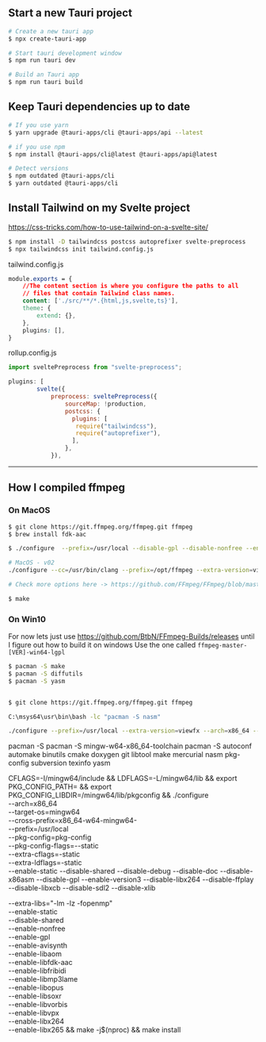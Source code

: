 
## Start a new Tauri project

```bash
# Create a new tauri app
$ npx create-tauri-app

# Start tauri development window
$ npm run tauri dev

# Build an Tauri app
$ npm run tauri build
```

## Keep Tauri dependencies up to date

```bash
# If you use yarn
$ yarn upgrade @tauri-apps/cli @tauri-apps/api --latest

# if you use npm
$ npm install @tauri-apps/cli@latest @tauri-apps/api@latest

# Detect versions
$ npm outdated @tauri-apps/cli
$ yarn outdated @tauri-apps/cli
```

## Install Tailwind on my Svelte project

https://css-tricks.com/how-to-use-tailwind-on-a-svelte-site/

```bash
$ npm install -D tailwindcss postcss autoprefixer svelte-preprocess
$ npx tailwindcss init tailwind.config.js 
```

tailwind.config.js
```css
module.exports = {
    //The content section is where you configure the paths to all 
    // files that contain Tailwind class names.
    content: ['./src/**/*.{html,js,svelte,ts}'],
    theme: {
        extend: {},
    },
    plugins: [],
}
```

rollup.config.js
```js
import sveltePreprocess from "svelte-preprocess";

plugins: [
		svelte({
			preprocess: sveltePreprocess({
				sourceMap: !production,
				postcss: {
				  plugins: [
				   require("tailwindcss"), 
				   require("autoprefixer"),
				  ],
				},
			}),
```

---

## How I compiled ffmpeg

### On MacOS

```bash
$ git clone https://git.ffmpeg.org/ffmpeg.git ffmpeg
$ brew install fdk-aac

$ ./configure  --prefix=/usr/local --disable-gpl --disable-nonfree --enable-libass --enable-libfdk-aac --enable-libfreetype --enable-libmp3lame --enable-libtheora --enable-libvorbis --enable-libvpx --disable-libx264 --disable-libx265 --enable-libopus --disable-libxvid --disable-chromaprint --enable-libopenjpeg --enable-libaom --extra-ldflags=-L/usr/local/lib --samples=fate-suite/

# MacOS - v02
./configure --cc=/usr/bin/clang --prefix=/opt/ffmpeg --extra-version=viewfx --enable-static --disable-shared --arch=x86_64 --disable-debug --disable-doc --disable-x86asm --disable-gpl --enable-version3 --disable-libx264 --pkg-config-flags=--static --disable-ffplay --disable-libxcb --disable-sdl2 --disable-xlib

# Check more options here -> https://github.com/FFmpeg/FFmpeg/blob/master/configure

$ make
```
### On Win10 

For now lets just use https://github.com/BtbN/FFmpeg-Builds/releases
until I figure out how to build it on windows
Use the one called `ffmpeg-master-[VER]-win64-lgpl`

```bash
$ pacman -S make
$ pacman -S diffutils
$ pacman -S yasm


$ git clone https://git.ffmpeg.org/ffmpeg.git ffmpeg

C:\msys64\usr\bin\bash -lc "pacman -S nasm"

./configure --prefix=/usr/local --extra-version=viewfx --arch=x86_64 --target-os=mingw32 --cross-prefix=x86_64-w64-mingw32- --enable-static --disable-shared --disable-debug --disable-doc --disable-x86asm --disable-gpl --enable-version3 --disable-libx264 --pkg-config-flags=--static --disable-ffplay --disable-libxcb --disable-sdl2 --disable-xlib
```
pacman -S pacman -S mingw-w64-x86_64-toolchain
pacman -S autoconf automake binutils cmake doxygen git libtool make mercurial nasm pkg-config subversion texinfo yasm


CFLAGS=-I/mingw64/include &&
LDFLAGS=-L/mingw64/lib &&
export PKG_CONFIG_PATH= &&
export PKG_CONFIG_LIBDIR=/mingw64/lib/pkgconfig &&
./configure \
--arch=x86_64 \
--target-os=mingw64 \
--cross-prefix=x86_64-w64-mingw64- \
--prefix=/usr/local \
--pkg-config=pkg-config \
--pkg-config-flags=--static \
--extra-cflags=-static \
--extra-ldflags=-static \
--enable-static --disable-shared --disable-debug --disable-doc --disable-x86asm --disable-gpl --enable-version3 --disable-libx264 --disable-ffplay --disable-libxcb --disable-sdl2 --disable-xlib

--extra-libs="-lm -lz -fopenmp" \
--enable-static \
--disable-shared \
--enable-nonfree \
--enable-gpl \
--enable-avisynth \
--enable-libaom \
--enable-libfdk-aac \
--enable-libfribidi \
--enable-libmp3lame \
--enable-libopus \
--enable-libsoxr \
--enable-libvorbis \
--enable-libvpx \
--enable-libx264 \
--enable-libx265 &&
make -j$(nproc) &&
make install